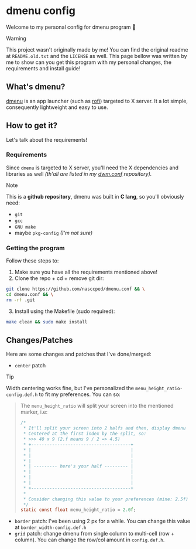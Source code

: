 dmenu config
============

Welcome to my personal config for dmenu program 🚀

> [!WARNING]
>
> This project wasn't originally made by me! You can find the
> original readme at `README.old.txt` and the `LICENSE` as well.
> This page bellow was written by me to show can you get this
> program with my personal changes, the requirements and install
> guide!

## What's dmenu?

[dmenu](https://wiki.archlinux.org/title/Dmenu) is an app launcher
(such as [rofi](https://github.com/davatorium/rofi)) targeted to X
server. It a lot simple, consequently lightweight and easy to use.

## How to get it?

Let's talk about the requirements!

### Requirements

Since `dmenu` is targeted to X server, you'll need the X dependencies
and libraries as well _(th'all are listed in my
[dwm.conf](https://github.com/nasccped/dwm.conf) repository)._

> [!NOTE]
>
> This is a **github repository**, dmenu was built in **C lang**,
> so you'll obviously need:
> - `git`
> - `gcc`
> - `GNU make`
> - maybe `pkg-config` _(I'm not sure)_

### Getting the program

Follow these steps to:

1. Make sure you have all the requirements mentioned above!
2. Clone the repo + cd + remove git dir:
```sh
git clone https://github.com/nasccped/dmenu.conf && \
cd dmenu.conf && \
rm -rf .git
```
3. Install using the Makefile (sudo required):
```sh
make clean && sudo make install
```

## Changes/Patches

Here are some changes and patches that I've  done/merged:

- `center` patch
> [!TIP]
>
> Width centering works fine, but I've personalized the
> `menu_height_ratio-config.def.h` to fit my preferences. You can so:
>
> > The `menu_height_ratio` will split your screen into the mentioned
> > marker, i.e:
> > ```c
> > /*
> >  * It'll split your screen into 2 halfs and then, display dmenu
> >  * Centered at the first index by the split, so:
> >  * >>> 40 x 9 (2.f means 9 / 2 => 4.5)
> >  * +--------------------------------------+
> >  * |                                      |
> >  * |                                      |
> >  * |                                      |
> >  * | --------- here's your half --------- |
> >  * |                                      |
> >  * |                                      |
> >  * |                                      |
> >  * +--------------------------------------+
> >  *
> >  * Consider changing this value to your preferences (mine: 2.5f)
> >  */
> > static const float menu_height_ratio = 2.0f;
> > ```
- `border` patch: I've been using 2 px for a while. You can change
  this value at `border_width-config.def.h`
- `grid` patch: change dmenu from single column to multi-cell (row +
  column). You can change the row/col amount in `config.def.h`.
